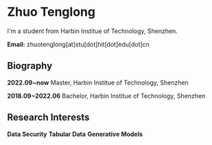 
# Zhuo Tenglong

I'm a student from Harbin Institue of Technology, Shenzhen.

**Email:** zhuotenglong[at]stu[dot]hit[dot]edu[dot]cn


## Biography

**2022.09~now** Master,  Harbin Institue of Technology, Shenzhen  

**2018.09~2022.06** Bachelor, Harbin Institue of Technology, Shenzhen

## Research Interests

**Data Security**
**Tabular Data**
**Generative Models**


<!-- [![Top Langs](https://github-readme-stats.vercel.app/api/top-langs/?username=Z712023)](https://github.com/anuraghazra/github-readme-stats) -->
